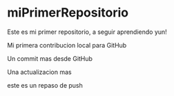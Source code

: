 # miPrimerRepositorio

Este es mi primer repositorio, a seguir aprendiendo yun!

Mi primera contribucion local para GitHub

Un commit mas desde GitHub

Una actualizacion mas

este es un repaso de push 

